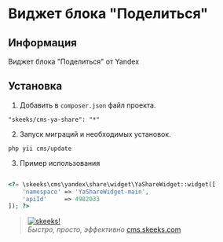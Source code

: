 Виджет блока "Поделиться"
===================================

Информация
-------------------

Виджет блока "Поделиться" от Yandex

Установка
------------


1) Добавить в `composer.json` файл проекта.

```
"skeeks/cms-ya-share": "*"
```

2) Запуск миграций и необходимых установок.

```
php yii cms/update
```

3) Пример использования

```php

<?= \skeeks\cms\yandex\share\widget\YaShareWidget::widget([
    'namespace' => 'YaShareWidget-main',
    'apiId'     => 4982033
]); ?>

```


> [![skeeks!](https://gravatar.com/userimage/74431132/13d04d83218593564422770b616e5622.jpg)](http://www.skeeks.com)  
<i>Быстро, просто, эффективно</i>
[cms.skeeks.com](http://cms.skeeks.com)